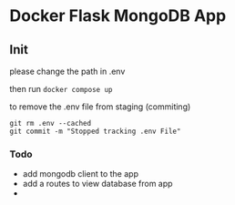 # Docker Flask MongoDB App

## Init

please change the path in .env

then run `docker compose up`

to remove the .env file from staging (commiting)
 
    git rm .env --cached
    git commit -m "Stopped tracking .env File"

### Todo

- add mongodb client to the app
- add a routes to view database from app
- 
